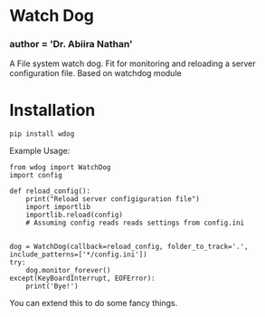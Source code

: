 # Watch Dog

### __author__ = 'Dr. Abiira Nathan'

A File system watch dog. Fit for monitoring and reloading a server
configuration file.
Based on watchdog module

# Installation
```pip install wdog```

Example Usage:
```
from wdog import WatchDog
import config

def reload_config():
    print("Reload server configiguration file")
    import importlib
    importlib.reload(config)
    # Assuming config reads reads settings from config.ini


dog = WatchDog(callback=reload_config, folder_to_track='.',
include_patterns=['*/config.ini'])
try:
    dog.monitor_forever()
except(KeyBoardInterrupt, EOFError):
    print('Bye!')

```
You can extend this to do some fancy things.